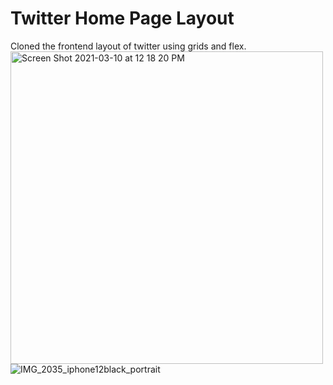 # Twitter Home Page Layout 
 Cloned the frontend layout of twitter using grids and flex.
<img width="500" alt="Screen Shot 2021-03-10 at 12 18 20 PM" src="https://user-images.githubusercontent.com/43757712/110604622-4b25e780-81ae-11eb-9797-6b25957ec4e5.png">
![IMG_2035_iphone12black_portrait](https://user-images.githubusercontent.com/43757712/110607055-d30cf100-81b0-11eb-9eb3-e7531dbbf3c1.png)




